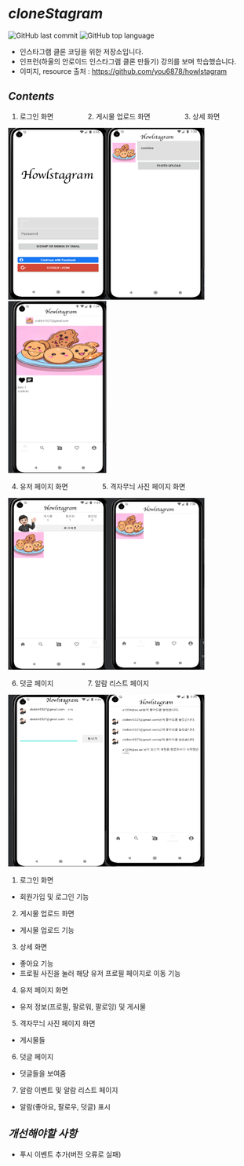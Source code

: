 # *cloneStagram*

![GitHub last commit](https://img.shields.io/github/last-commit/ichanguk/cloneStagram?style=flat-square) ![GitHub top language](https://img.shields.io/github/languages/top/ichanguk/cloneStagram?color=orange&logo=java&style=flat-square)

- 인스타그램 클론 코딩을 위한 저장소입니다.
- 인프런(하울의 안로이드 인스타그램 클론 만들기) 강의를 보며 학습했습니다.
- 이미지, resource 출처 : https://github.com/you6878/howlstagram

## *Contents*
1. 로그인 화면　　　　　2. 게시물 업로드 화면　　　　　3. 상세 화면

<img src=https://github.com/ichanguk/cloneStagram/blob/master/images/%EB%A1%9C%EA%B7%B8%EC%9D%B8%ED%99%94%EB%A9%B42.png width="200" height="350"><img src=https://github.com/ichanguk/cloneStagram/blob/master/images/addPhoto.png width="200" height="350"><img src=https://github.com/ichanguk/cloneStagram/blob/master/images/detail.png width="200" height="350">

4. 유저 페이지 화면　　　　　5. 격자무늬 사진 페이지 화면

<img src=https://github.com/ichanguk/cloneStagram/blob/master/images/user.png width="200" height="350"><img src=https://github.com/ichanguk/cloneStagram/blob/master/images/%EA%B2%A9%EC%9E%90.png width="200" height="350">

6. 덧글 페이지　　　　　7. 알람 리스트 페이지

<img src=https://github.com/ichanguk/cloneStagram/blob/master/images/%EB%8D%A7%EA%B8%80%ED%8E%98%EC%9D%B4%EC%A7%80.png width="200" height="350"><img src=https://github.com/ichanguk/cloneStagram/blob/master/images/alarmList.png width="200" height="350">

1. 로그인 화면
- 회원가입 및 로그인 기능

2. 게시물 업로드 화면
- 게시물 업로드 기능

3. 상세 화면
- 좋아요 기능
- 프로필 사진을 눌러 해당 유저 프로필 페이지로 이동 기능

4. 유저 페이지 화면
- 유저 정보(프로필, 팔로워, 팔로잉) 및 게시물

5. 격자무늬 사진 페이지 화면
- 게시물들

6. 덧글 페이지
- 덧글들을 보여줌

7. 알람 이벤트 및 알람 리스트 페이지
- 알람(좋아요, 팔로우, 덧글) 표시

## *개선해야할 사항*
- 푸시 이벤트 추가(버전 오류로 실패)